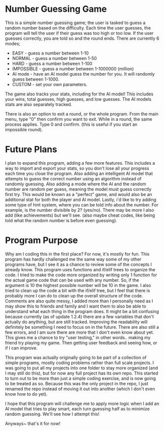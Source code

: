# Number Guessing Game
This is a simple number guessing game; the user is tasked to guess a random number based on the difficulty. Each time the user guesses, the program will tell the user if their guess was too high or too low. If the user guesses correctly, you are told so and the round ends. There are currently 6 modes;
- EASY - guess a number between 1-10
- NORMAL - guess a number between 1-50
- HARD - guess a number between 1-100
- IMPOSSIBLE - guess a number between 1-1000000 (million)
- AI mode - have an AI model guess the number for you. It will randomly guess between 1-1000.
- CUSTOM - set your own parameters.

The game also tracks your stats, including for the AI model! This includes your wins, total guesses, high guesses, and low guesses. The AI models stats are also separately tracked. 

There is also an option to exit a round, or the whole program. From the main menu, type "0" then confirm you want to exit. While in a round, the same process applies. Type 0 and confirm. (this is useful if you start an impossible round). 

# Future Plans
I plan to expand this program, adding a few more features. This includes a way to import and export your stats, so you don't lose all your progress each time you close the program. Also adding an intelligent AI model that attempts to guess the correct number using an algorithm instead of randomly guessing. Also adding a mode where the AI and the random number are random per guess, meaning the model must guess correctly first try. This would be known as a "perfect" game, and would also be an additional stat for both the player and AI model. Lastly, i'd like to try adding some type of hint system, where you can be told info about the number. For example, is the number divisible by 2? (yes/no). There may be more I also add (like achievements) but we'll see. (also maybe cheat codes, like being told what the random number is before even guessing).

# Program Purpose
Why am I coding this in the first place? For now, it's mostly for fun. This program has hardly challenged me the same way some of my other programs have, but I see it as a chance to review some of the concepts I already know. This program uses functions and if/elif trees to organize the code. I tried to make the code more organized by writing only 1 function for the actual game code that can be used with any number. So, if the argument is 10 the highest possible number will be 10 in the game. I also tried to clean up the code a bit with the if/elif tree, but I feel that there is probably more I can do to clean up the overall structure of the code. Comments are also quite messy, I added more than I personally need as I may show this to friends and family and I want them to also be able to understand what each thing in the program does. It might be a bit confusing because currently (as of update 1.2.4) there are a few variables that don't actually do anything, but are still tracked. Improving the readability will definitely be something I need to focus on in the future. There are also still a few errors, and I am sure there are more that I don't even know about yet. This gives me a chance to try "user testing," in other words.. making my friend try playing my game. Then getting user feedback and seeing how, or if I can improve.

This program was actually originally going to be part of a collection of simple programs, mostly coding problems rather than full scale projects. I was going to put all my projects into one folder to stay more organized (and I may still do this), but for now any full project has its own repo. This started to turn out to be more than just a simple coding exercise, and is now going to be treated as so. Because this was the only project in the repo, I just renamed the repo instead of moving it out into another (which I don't even know how to do yet). 

I hope that this program will challenge me to apply more logic when I add an AI model that tries to play smart, each turn guessing half as to minimize random guessing. We'll see how I attempt this!

Anyways~ that's it for now!
